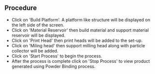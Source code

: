 ## Procedure
* Click on 'Build Platform'. A platform like structure will be displayed on the left side of the screen.
* Click on 'Material Reservoir' then build material and support material reservoir will be displayed.
* Click on 'Print Head' then print heads will be added to the set-up.
* Click on 'Miling head' then support milling head along with particle collector will be added.
* Click on 'Start Process' to begin the process.
* After the process is complete click on 'Stop Process' to view product generated using Powder Binding process. 